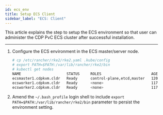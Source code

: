 ```yaml
---
id: ecs_env
title: Setup ECS Client
sidebar_label: "ECS: Client"
---
```


This article explains the step to setup the ECS environment so that user can administer the CDP PvC ECS cluster after successful installation.

---

1. Configure the ECS environment in the ECS master/server node.

    ```bash
    # cp /etc/rancher/rke2/rke2.yaml .kube/config
    # export PATH=$PATH:/var/lib/rancher/rke2/bin
    # kubectl get nodes
    NAME                     STATUS     ROLES                       AGE    VERSION
    ecsmaster1.cdpkvm.cldr   Ready      control-plane,etcd,master   120m   v1.21.8+rke2r2
    ecsworker1.cdpkvm.cldr   Ready      <none>                      117m   v1.21.8+rke2r2
    ecsworker2.cdpkvm.cldr   Ready      <none>                      117m   v1.21.8+rke2r2
    ```
    
2. Amend the `~/.bash_profile` login shell to include `export PATH=$PATH:/var/lib/rancher/rke2/bin` parameter to persist the environment setting.   



